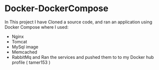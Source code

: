 # Docker-DockerCompose

In This project I have Cloned a source code, and ran an application using Docker Compose where I used:
- Nginx
- Tomcat
- MySql image
- Memcached
- RabbitMq
  and Ran the services and pushed them to to my Docker hub profile ( tamer153 )

